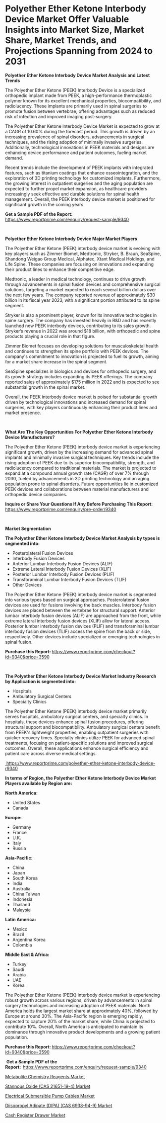 <p><h1>Polyether Ether Ketone Interbody Device Market Offer Valuable Insights into Market Size, Market Share, Market Trends, and Projections Spanning from 2024 to 2031</h1></p><p><strong>Polyether Ether Ketone Interbody Device Market Analysis and Latest Trends</strong></p>
<p><p>The Polyether Ether Ketone (PEEK) Interbody Device is a specialized orthopedic implant made from PEEK, a high-performance thermoplastic polymer known for its excellent mechanical properties, biocompatibility, and radiolucency. These implants are primarily used in spinal surgeries to promote fusion between vertebrae, offering advantages such as reduced risk of infection and improved imaging post-surgery.</p><p>The Polyether Ether Ketone Interbody Device Market is expected to grow at a CAGR of 10.60% during the forecast period. This growth is driven by an increasing prevalence of spinal disorders, advancements in surgical techniques, and the rising adoption of minimally invasive surgeries. Additionally, technological innovations in PEEK materials and designs are enhancing device performance and patient outcomes, fueling market demand.</p><p>Recent trends include the development of PEEK implants with integrated features, such as titanium coatings that enhance osseointegration, and the exploration of 3D printing technology for customized implants. Furthermore, the growing interest in outpatient surgeries and the aging population are expected to further propel market expansion, as healthcare providers increasingly seek effective and durable solutions for spinal health management. Overall, the PEEK interbody device market is positioned for significant growth in the coming years.</p></p>
<p><strong>Get a Sample PDF of the Report:&nbsp;</strong> <a href="https://www.reportprime.com/enquiry/request-sample/9340">https://www.reportprime.com/enquiry/request-sample/9340</a></p>
<p>&nbsp;</p>
<p><strong>Polyether Ether Ketone Interbody Device Major Market Players</strong></p>
<p><p>The Polyether Ether Ketone (PEEK) interbody device market is evolving with key players such as Zimmer Biomet, Medtronic, Stryker, B. Braun, SeaSpine, Shandong Weigao Group Medical, Alphatec, Xtant Medical Holdings, and Life Spine. These companies are focusing on innovations and expanding their product lines to enhance their competitive edge.</p><p>Medtronic, a leader in medical technology, continues to drive growth through advancements in spinal fusion devices and comprehensive surgical solutions, targeting a market expected to reach several billion dollars over the next few years. The company reported revenue of approximately $30 billion in its fiscal year 2023, with a significant portion attributed to its spine segment.</p><p>Stryker is also a prominent player, known for its innovative technologies in spine surgery. The company has invested heavily in R&D and has recently launched new PEEK interbody devices, contributing to its sales growth. Stryker’s revenue in 2022 was around $18 billion, with orthopedic and spine products playing a crucial role in that figure.</p><p>Zimmer Biomet focuses on developing solutions for musculoskeletal health and continues to strengthen its spine portfolio with PEEK devices. The company's commitment to innovation is projected to fuel its growth, aiming for a market share increase in the spinal segment.</p><p>SeaSpine specializes in biologics and devices for orthopedic surgery, and its growth strategy includes expanding its PEEK offerings. The company reported sales of approximately $175 million in 2022 and is expected to see substantial growth in the spinal market.</p><p>Overall, the PEEK interbody device market is poised for substantial growth driven by technological innovations and increased demand for spinal surgeries, with key players continuously enhancing their product lines and market presence.</p></p>
<p>&nbsp;</p>
<p><strong>What Are The Key Opportunities For Polyether Ether Ketone Interbody Device Manufacturers?</strong></p>
<p><p>The Polyether Ether Ketone (PEEK) interbody device market is experiencing significant growth, driven by the increasing demand for advanced spinal implants and minimally invasive surgical techniques. Key trends include the rising adoption of PEEK due to its superior biocompatibility, strength, and radiolucency compared to traditional materials. The market is projected to expand at a compound annual growth rate (CAGR) of over 7% through 2030, fueled by advancements in 3D printing technology and an aging population prone to spinal disorders. Future opportunities lie in customized PEEK devices and collaborations between material manufacturers and orthopedic device companies.</p></p>
<p><strong>Inquire or Share Your Questions If Any Before Purchasing This Report:</strong> <a href="https://www.reportprime.com/enquiry/pre-order/9340">https://www.reportprime.com/enquiry/pre-order/9340</a></p>
<p>&nbsp;</p>
<p><strong>Market Segmentation</strong></p>
<p><strong>The Polyether Ether Ketone Interbody Device Market Analysis by types is segmented into:</strong></p>
<p><ul><li>Posterolateral Fusion Devices</li><li>Interbody Fusion Devices</li><li>Anterior Lumbar Interbody Fusion Devices (ALIF)</li><li>Extreme Lateral Interbody Fusion Devices (XLIF)</li><li>Posterior Lumbar Interbody Fusion Devices (PLIF)</li><li>Transforaminal Lumbar Interbody Fusion Devices (TLIF)</li><li>Other Devices</li></ul></p>
<p><p>The Polyether Ether Ketone (PEEK) interbody device market is segmented into various types based on surgical approaches. Posterolateral fusion devices are used for fusions involving the back muscles. Interbody fusion devices are placed between the vertebrae for structural support. Anterior lumbar interbody fusion devices (ALIF) are approached from the front, while extreme lateral interbody fusion devices (XLIF) allow for lateral access. Posterior lumbar interbody fusion devices (PLIF) and transforaminal lumbar interbody fusion devices (TLIF) access the spine from the back or side, respectively. Other devices include specialized or emerging technologies in spinal fusion.</p></p>
<p><strong>Purchase this Report:&nbsp;</strong><a href="https://www.reportprime.com/checkout?id=9340&price=3590">https://www.reportprime.com/checkout?id=9340&price=3590</a></p>
<p>&nbsp;</p>
<p><strong>The Polyether Ether Ketone Interbody Device Market Industry Research by Application is segmented into:</strong></p>
<p><ul><li>Hospitals</li><li>Ambulatory Surgical Centers</li><li>Specialty Clinics</li></ul></p>
<p><p>The Polyether Ether Ketone (PEEK) interbody device market primarily serves hospitals, ambulatory surgical centers, and specialty clinics. In hospitals, these devices enhance spinal fusion procedures, offering structural support and biocompatibility. Ambulatory surgical centers benefit from PEEK's lightweight properties, enabling outpatient surgeries with quicker recovery times. Specialty clinics utilize PEEK for advanced spinal treatments, focusing on patient-specific solutions and improved surgical outcomes. Overall, these applications enhance surgical efficiency and patient care across diverse medical settings.</p></p>
<p><a href="https://www.reportprime.com/polyether-ether-ketone-interbody-device-r9340">&nbsp;https://www.reportprime.com/polyether-ether-ketone-interbody-device-r9340</a></p>
<p><strong>In terms of Region, the Polyether Ether Ketone Interbody Device Market Players available by Region are:</strong></p>
<p>
    <p> <strong> North America: </strong>
        <ul>
            <li>United States</li>
            <li>Canada</li>
        </ul>
        </p> 
    <p> <strong> Europe: </strong>
        <ul>
            <li>Germany</li>
            <li>France</li>
            <li>U.K.</li>
            <li>Italy</li>
            <li>Russia</li>
        </ul>
        </p> 
    <p> <strong> Asia-Pacific: </strong>
        <ul>
            <li>China</li>
            <li>Japan</li>
            <li>South Korea</li>
            <li>India</li>
            <li>Australia</li>
            <li>China Taiwan</li>
            <li>Indonesia</li>
            <li>Thailand</li>
            <li>Malaysia</li>
        </ul>
        </p> 
    <p> <strong> Latin America: </strong>
        <ul>
            <li>Mexico</li>
            <li>Brazil</li>
            <li>Argentina Korea</li>
            <li>Colombia</li>
        </ul>
        </p> 
    <p> <strong> Middle East & Africa: </strong>
        <ul>
            <li>Turkey</li>
            <li>Saudi</li>
            <li>Arabia</li>
            <li>UAE</li>
            <li>Korea</li>
        </ul>
    </p>
    </p>
<p><p>The Polyether Ether Ketone (PEEK) interbody device market is experiencing robust growth across various regions, driven by advancements in spinal surgery technologies and increasing adoption of PEEK materials. North America holds the largest market share at approximately 40%, followed by Europe at around 30%. The Asia-Pacific region is emerging rapidly, expected to capture 20% of the market share, while China is projected to contribute 10%. Overall, North America is anticipated to maintain its dominance through innovative product developments and a growing patient population.</p></p>
<p><strong>Purchase this Report: </strong><a href="https://www.reportprime.com/checkout?id=9340&price=3590">https://www.reportprime.com/checkout?id=9340&price=3590</a></p>
<p>&nbsp;<strong>Get a Sample PDF of the Report:&nbsp;&nbsp;</strong><a href="https://www.reportprime.com/enquiry/request-sample/9340">https://www.reportprime.com/enquiry/request-sample/9340</a></p>
<p><strong></strong></p>
<p><p><a href="https://medium.com/@nyahmertz1973/the-global-metabolite-chemistry-reagents-market-identifies-drivers-restraints-opportunities-2fddb96125a3">Metabolite Chemistry Reagents Market</a></p><p><a href="https://issuu.com/reportprime-2/docs/stannous-oxide-cas-21651-19-4-marke_6849dcf9a87e5a">Stannous Oxide (CAS 21651-19-4) Market</a></p><p><a href="https://medium.com/@nyahmertz1973/what-is-electrical-submersible-pump-cables-market-f1080c6109f4">Electrical Submersible Pump Cables Market</a></p><p><a href="https://issuu.com/reportprime-2/docs/diisopropyl-adipate-dipa-cas-6938-9_9b2d80622813e1">Diisopropyl Adipate (DIPA) (CAS 6938-94-9) Market</a></p><p><a href="https://www.linkedin.com/pulse/cash-register-drawer-industry-analysis-report-its-market-size-oaowf?trackingId=smSJ3tCwSjqvnk%2BwLc5otw%3D%3D">Cash Register Drawer Market</a></p></p>